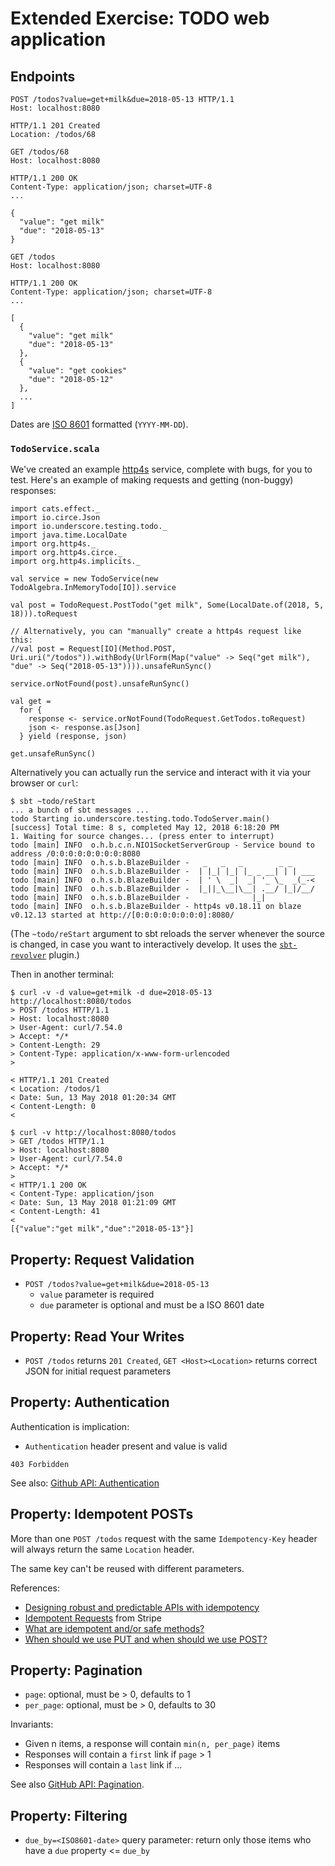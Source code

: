 # Extended Exercise: TODO web application

## Endpoints

```
POST /todos?value=get+milk&due=2018-05-13 HTTP/1.1
Host: localhost:8080

HTTP/1.1 201 Created
Location: /todos/68
```

```
GET /todos/68
Host: localhost:8080

HTTP/1.1 200 OK
Content-Type: application/json; charset=UTF-8
...

{
  "value": "get milk"
  "due": "2018-05-13"
}
```

```
GET /todos
Host: localhost:8080

HTTP/1.1 200 OK
Content-Type: application/json; charset=UTF-8
...

[
  {
    "value": "get milk"
    "due": "2018-05-13"
  },
  {
    "value": "get cookies"
    "due": "2018-05-12"
  },
  ...
]
```

Dates are [ISO 8601](https://en.wikipedia.org/wiki/ISO_8601#Dates) formatted (`YYYY-MM-DD`).

### `TodoService.scala`

We've created an example [http4s](https://http4s.org/) service, complete with bugs, for you to test.
Here's an example of making requests and getting (non-buggy) responses:

```tut:silent:book
import cats.effect._
import io.circe.Json
import io.underscore.testing.todo._
import java.time.LocalDate
import org.http4s._
import org.http4s.circe._
import org.http4s.implicits._
```

```tut:book
val service = new TodoService(new TodoAlgebra.InMemoryTodo[IO]).service

val post = TodoRequest.PostTodo("get milk", Some(LocalDate.of(2018, 5, 18))).toRequest

// Alternatively, you can "manually" create a http4s request like this:
//val post = Request[IO](Method.POST, Uri.uri("/todos")).withBody(UrlForm(Map("value" -> Seq("get milk"), "due" -> Seq("2018-05-13")))).unsafeRunSync()

service.orNotFound(post).unsafeRunSync()

val get =
  for {
    response <- service.orNotFound(TodoRequest.GetTodos.toRequest)
    json <- response.as[Json]
  } yield (response, json)

get.unsafeRunSync()
```

Alternatively you can actually run the service and interact with it via your browser or `curl`:

```
$ sbt ~todo/reStart
... a bunch of sbt messages ...
todo Starting io.underscore.testing.todo.TodoServer.main()
[success] Total time: 8 s, completed May 12, 2018 6:18:20 PM
1. Waiting for source changes... (press enter to interrupt)
todo [main] INFO  o.h.b.c.n.NIO1SocketServerGroup - Service bound to address /0:0:0:0:0:0:0:0:8080
todo [main] INFO  o.h.s.b.BlazeBuilder -   _   _   _        _ _
todo [main] INFO  o.h.s.b.BlazeBuilder -  | |_| |_| |_ _ __| | | ___
todo [main] INFO  o.h.s.b.BlazeBuilder -  | ' \  _|  _| '_ \_  _(_-<
todo [main] INFO  o.h.s.b.BlazeBuilder -  |_||_\__|\__| .__/ |_|/__/
todo [main] INFO  o.h.s.b.BlazeBuilder -              |_|
todo [main] INFO  o.h.s.b.BlazeBuilder - http4s v0.18.11 on blaze v0.12.13 started at http://[0:0:0:0:0:0:0:0]:8080/
```

(The `~todo/reStart` argument to sbt reloads the server whenever the source is changed, in case you
want to interactively develop. It uses the [`sbt-revolver`](https://github.com/spray/sbt-revolver) plugin.)

Then in another terminal:

```
$ curl -v -d value=get+milk -d due=2018-05-13 http://localhost:8080/todos
> POST /todos HTTP/1.1
> Host: localhost:8080
> User-Agent: curl/7.54.0
> Accept: */*
> Content-Length: 29
> Content-Type: application/x-www-form-urlencoded
>

< HTTP/1.1 201 Created
< Location: /todos/1
< Date: Sun, 13 May 2018 01:20:34 GMT
< Content-Length: 0
<

$ curl -v http://localhost:8080/todos
> GET /todos HTTP/1.1
> Host: localhost:8080
> User-Agent: curl/7.54.0
> Accept: */*
>
< HTTP/1.1 200 OK
< Content-Type: application/json
< Date: Sun, 13 May 2018 01:21:09 GMT
< Content-Length: 41
<
[{"value":"get milk","due":"2018-05-13"}]
```

## Property: Request Validation

* `POST /todos?value=get+milk&due=2018-05-13`
  - `value` parameter is required
  - `due` parameter is optional and must be a ISO 8601 date


## Property: Read Your Writes

* `POST /todos` returns `201 Created`, `GET <Host><Location>` returns correct JSON for initial request parameters

## Property: Authentication

Authentication is implication:

* `Authentication` header present and value is valid

`403 Forbidden`

See also: [Github API: Authentication](https://developer.github.com/v3/#authentication)


## Property: Idempotent POSTs

More than one `POST /todos` request with the same `Idempotency-Key` header
will always return the same `Location` header.

The same key can't be reused with different parameters.

References:

- [Designing robust and predictable APIs with idempotency](https://stripe.com/blog/idempotency)
- [Idempotent Requests](https://stripe.com/docs/api#idempotent_requests) from Stripe
- [What are idempotent and/or safe methods?](http://restcookbook.com/HTTP%20Methods/idempotency/)
- [When should we use PUT and when should we use POST?](http://restcookbook.com/HTTP%20Methods/put-vs-post/)


## Property: Pagination

* `page`: optional, must be > 0, defaults to 1
* `per_page`: optional, must be > 0, defaults to 30

Invariants:

* Given n items, a response will contain `min(n, per_page)` items
* Responses will contain a `first` link if `page` > 1
* Responses will contain a `last` link if ...

See also [GitHub API: Pagination](https://developer.github.com/v3/#pagination).


## Property: Filtering

* `due_by=<ISO8601-date>` query parameter: return only those items who have a `due` property <= `due_by`